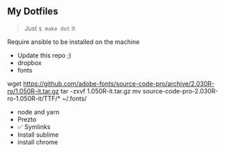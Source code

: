 ## My Dotfiles

> Just `$ make dot` it

Require ansible to be installed on the machine

- Update this repo ;)
- dropbox
- fonts

wget https://github.com/adobe-fonts/source-code-pro/archive/2.030R-ro/1.050R-it.tar.gz
tar -zxvf 1.050R-it.tar.gz
mv source-code-pro-2.030R-ro-1.050R-it/TTF/* ~/.fonts/

- node and yarn
- Prezto
- :white_check_mark: Symlinks
- Install sublime
- install chrome

